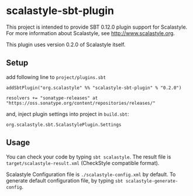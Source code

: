 # scalastyle-sbt-plugin

This project is intended to provide SBT 0.12.0 plugin support for Scalastyle.
For more information about Scalastyle, see http://www.scalastyle.org.

This plugin uses version 0.2.0 of Scalastyle itself.

## Setup

add following line to `project/plugins.sbt`

    addSbtPlugin("org.scalastyle" %% "scalastyle-sbt-plugin" % "0.2.0")

    resolvers += "sonatype-releases" at "https://oss.sonatype.org/content/repositories/releases/"


and, inject plugin settings into project in `build.sbt`:

    org.scalastyle.sbt.ScalastylePlugin.Settings

## Usage

You can check your code by typing `sbt scalastyle`.
The result file is `target/scalastyle-result.xml` (CheckStyle compatible format).

Scalastyle Configuration file is `./scalastyle-config.xml` by default.
To generate default configuration file, by typing `sbt scalastyle-generate-config`.

